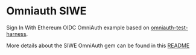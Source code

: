 # Omniauth SIWE

Sign In With Ethereum OIDC OmniAuth example based on
[omniauth-test-harness](https://github.com/PracticallyGreen/omniauth-test-harness).

More details about the SIWE OmniAuth gem can be found in this
[README](https://github.com/spruceid/omniauth-siwe#readme)
